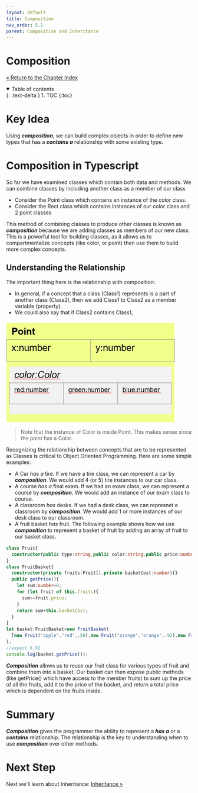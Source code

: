 ```yaml
---
layout: default
title: Composition
nav_order: 5.1
parent: Composition and Inheritance
---
```


# Composition
[&laquo; Return to the Chapter Index](index.md)

<details open markdown="block">
  <summary>
    Table of contents
  </summary>
  {: .text-delta }
1. TOC
{:toc}
</details>

# Key Idea
Using ***composition***, we can build complex objects in order to define new types that has a ***contains a*** relationship with some existing type.

# Composition in Typescript
So far we have examined classes which contain both data and methods.  We can combine classes by including another class as a member of our class
* Consider the Point class which contains an instance of the color class.
* Consider the Rect class which contains instances of our color class and 2 point classes

This method of combining classes to produce other classes is known as ***composition*** because we are adding classes as members of our new class.
This is a powerful tool for building classes, as it allows us to compartmentalize concepts (like color, or point) then use them to build more complex concepts.

## Understanding the Relationship
The important thing here is the relationship with composition:
* In general, if a concept that a class (Class1) represents is a part of another class (Class2), then we add Class1 to Class2 as a member variable (property).
* We could also say that if Class2 contains Class1, 

![](../../assets/images/composition_1.jpg)

> Note that the instance of Color is inside Point.  This makes sense since the point has a Color.

Recognizing the relationship between concepts that are to be represented as Classes is critical to Object Oriented Programming.  Here are some simple examples:
* A Car *has a* tire.  If we have a tire class, we can represent a car by ***composition***.  We would add 4 (or 5) tire instances to our car class.
* A course *has a* final exam.  If we had an exam class, we can represent a course by ***composition***. We would add an instance of our exam class to course.
* A classroom *has* desks.  If we had a desk class, we can represnet a classroom by ***composition***.  We would add 1 or more instances of our desk class to our classroom.
* A fruit basket *has* fruit.  The following example shows how we use ***composition*** to represent a basket of fruit by adding an array of fruit to our basket class.

```typescript
class Fruit{
  constructor(public type:string,public color:string,public price:number){};
}
class FruitBasket{
  constructor(private fruits:Fruit[],private basketCost:number){}
  public getPrice(){
    let sum:number=0;
    for (let fruit of this.fruits){
      sum+=fruit.price;
    }
    return sum+this.basketCost;
  }
}
let basket:FruitBasket=new FruitBasket(
  [new Fruit("apple","red",.50),new Fruit("orange","orange",.92),new Fruit("lemmon","yellow",1.50)],4.00
);
//expect 6.92
console.log(basket.getPrice());

```
***Composition*** allows us to reuse our fruit class for various types of fruit and combine them into a basket.  Our basket can then expose public methods (like getPrice() which have access to the member fruits) to sum up the price of all the fruits, add it to the price of the basket, and return a total price which is dependent on the fruits inside.


# Summary
***Composition*** gives the programmer the ability to represent a ***has a*** or a ***contains*** relationship.  The relationship is the key to understanding when to use ***composition*** over other methods.  
# Next Step

Next we'll learn about Inheritance: [Inheritance &raquo;](../5-composition-inheritance/inheritance.md)